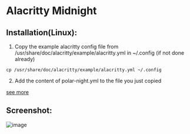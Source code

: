 # Alacritty Midnight
## Installation(Linux):
1. Copy the example alacritty config file from /usr/share/doc/alacritty/example/alacritty.yml in ~/.config (if not done already)
~~~shell
cp /usr/share/doc/alacritty/example/alacritty.yml ~/.config
~~~
2. Add the content of polar-night.yml to the file you just copied

[see more](https://wiki.archlinux.org/title/Alacritty#Configuration)

## Screenshot:
![image](https://user-images.githubusercontent.com/50613331/119685172-6c10e700-be45-11eb-92f7-b661be29fd4e.png)
